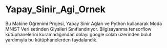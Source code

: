 # Yapay_Sinir_Agi_Ornek

Bu Makine Öğrenimi Projesi, Yapay Sinir Ağları ve Python kullanarak Moda MNIST Veri setinden Giysileri Sınıflandırıyor. Bilgisayarıma tensorflow kütüphanelerini kuramadığımdan dolayı google colab üzerinden
bulut yardımıyla bu kütüphanelerden faydalandık.
